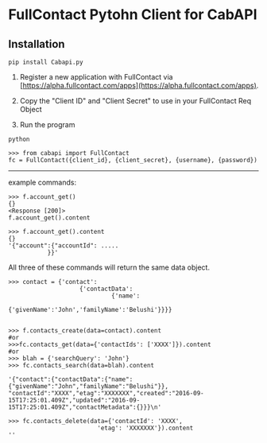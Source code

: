 # FullContact Pytohn Client for CabAPI



## Installation

```
pip install Cabapi.py
```

1. Register a new application with FullContact via [https://alpha.fullcontact.com/apps](https://alpha.fullcontact.com/apps).

2. Copy the "Client ID" and "Client Secret" to use in your FullContact Req Object



3. Run the program

  ```
  python

  >>> from cabapi import FullContact
  fc = FullContact({client_id}, {client_secret}, {username}, {password})
  ```
*****************************************************************
example commands:

  ```
>>> f.account_get()
{}
<Response [200]>
f.account_get().content

>>> f.account_get().content
{}
'{"account":{"accountId": .....
             }}'
```
All three of these commands will return the same data object.

```
>>> contact = {'contact':
                    {'contactData':
                             {'name':
                                  {'givenName':'John','familyName':'Belushi'}}}}


>>> f.contacts_create(data=contact).content
#or
>>>fc.contacts_get(data={'contactIds': ['XXXX']}).content
#or
>>> blah = {'searchQuery': 'John'}
>>> fc.contacts_search(data=blah).content

'{"contact":{"contactData":{"name":{"givenName":"John","familyName":"Belushi"}},
"contactId":"XXXX","etag":"XXXXXXX","created":"2016-09-15T17:25:01.409Z","updated":"2016-09-15T17:25:01.409Z","contactMetadata":{}}}\n'
```


```
>>> fc.contacts_delete(data={'contactId': 'XXXX',
                         'etag': 'XXXXXXX'}).content
''
```
